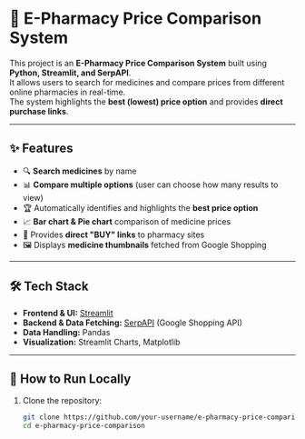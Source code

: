 # 💊 E-Pharmacy Price Comparison System

This project is an **E-Pharmacy Price Comparison System** built using **Python, Streamlit, and SerpAPI**.  
It allows users to search for medicines and compare prices from different online pharmacies in real-time.  
The system highlights the **best (lowest) price option** and provides **direct purchase links**.

---

## ✨ Features
- 🔍 **Search medicines** by name  
- 📊 **Compare multiple options** (user can choose how many results to view)  
- 🏆 Automatically identifies and highlights the **best price option**  
- 📈 **Bar chart & Pie chart** comparison of medicine prices  
- 🔗 Provides **direct "BUY" links** to pharmacy sites  
- 🖼️ Displays **medicine thumbnails** fetched from Google Shopping  

---

## 🛠️ Tech Stack
- **Frontend & UI:** [Streamlit](https://streamlit.io/)  
- **Backend & Data Fetching:** [SerpAPI](https://serpapi.com/) (Google Shopping API)  
- **Data Handling:** Pandas  
- **Visualization:** Streamlit Charts, Matplotlib  

---

## 🚀 How to Run Locally
1. Clone the repository:
   ```bash
   git clone https://github.com/your-username/e-pharmacy-price-comparison.git
   cd e-pharmacy-price-comparison
